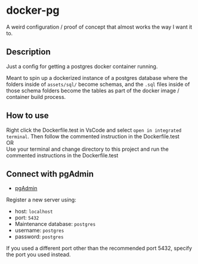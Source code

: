 # docker-pg

A weird configuration / proof of concept that almost works the way I want it to.

## Description
Just a config for getting a postgres docker container running.

Meant to spin up a dockerized instance of a postgres database where the folders inside of `assets/sql/` become schemas,
and the `.sql` files inside of those schema folders become the tables as part of the docker image / container build process. 

## How to use
Right click the Dockerfile.test in VsCode and select `open in integrated terminal`.
Then follow the commented instruction in the Dockerfile.test  
OR  
Use your terminal and change directory to this project and run the commented instructions in the Dockerfile.test

## Connect with pgAdmin

- [pgAdmin](https://www.pgadmin.org/download/)

Register a new server using:
- host: `localhost`
- port: `5432`
- Maintenance database: `postgres`
- username: `postgres`
- password: `postgres`

If you used a different port other than the recommended port 5432,
specify the port you used instead.